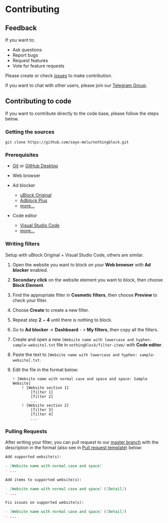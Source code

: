 # Contributing

## Feedback

If you want to:

- Ask questions
- Report bugs
- Request features
- Vote for feature requests

Please create or check [issues](https://github.com/sayo-melu/nothingblock/issues/new/choose) to make contribution.

If you want to chat with other users, please join our [Telegram Group](https://t.me/nothingblock).

## Contributing to code

If you want to contribute directly to the code base, please follow the steps below.

### Getting the sources

`git clone https://github.com/sayo-melu/nothingblock.git`

### Prerequisites

- [Git](https://git-scm.com/) or [GitHub Desktop](https://desktop.github.com)

- Web browser

- Ad blocker
  - [uBlock Original](https://github.com/gorhill/uBlock)
  - [Adblock Plus](https://adblockplus.org)
  - [more...](https://bing.com/search?q=ad+blocker)

- Code editor
  - [Visual Studio Code](https://code.visualstudio.com/)
  - [more...](https://bing.com/search?q=code+editor)

### Writing filters

Setup with uBlock Original + Visual Studio Code, others are similar.

1. Open the website you want to block on your **Web browser** with **Ad blocker** enabled.
2. **Secondary click** on the website element you want to block, then choose **Block Element**.
3. Find the appropriate fliter in **Cosmetic filters**, then choose **Preview** to check your fliter.
4. Choose **Create** to create a new filter.
5. Repeat step **2** ~ **4** until there is nothing to block.
6. Go to **Ad blocker** -> **Dashboard** - > **My filters**, then copy all the filters.
7. Create and open a new `[Website name with lowercase and hyphen: sample-website].txt` file in `nothingblock/filter-item/` with **Code editor**.
8. Paste the text to `[Website name with lowercase and hyphen: sample-website].txt`.
9. Edit the file in the format below:

    ```adp
    ! [Website name with normal case and space and space: Sample Website]
        ! [Website section 1] 
            [filter 1]
            [filter 2]
            ...
        ! [Website section 2]
            [filter 3]
            [filter 4]
            ...
    ```

### Pulling Requests

After writing your filter, you can pull request to our [master branch](https://github.com/sayo-melu/nothingblock/tree/master) with the description in the format (also see in [Pull request template](../.github/PULL_REQUEST_TEMPLATE.md)) below:

```markdown
Add supported website(s):

- [Website name with normal case and space]
- ...

Add items to supported website(s):

- [Website name with normal case and space] ([Detail])
- ...

Fix issues on supported website(s):

- [Website name with normal case and space] ([Detail])
- ...
```